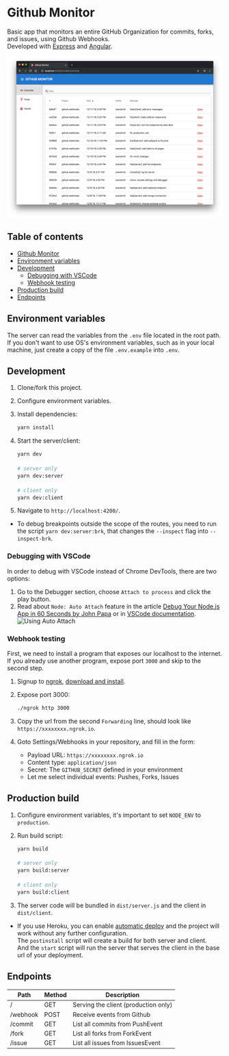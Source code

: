 # Github Monitor

Basic app that monitors an entire GitHub Organization for commits, forks, and issues, using Github Webhooks.<br>
Developed with [Express](https://expressjs.com) and [Angular](https://angular.io).

![Screenshot](assets/screenshot.png)

## Table of contents

- [Github Monitor](#github-monitor)
- [Environment variables](#environment-variables)
- [Development](#development)
  - [Debugging with VSCode](#debugging-with-vscode)
  - [Webhook testing](#webhook-testing)
- [Production build](#production-build)
- [Endpoints](#endpoints)

## Environment variables

The server can read the variables from the `.env` file located in the root path.<br>
If you don't want to use OS's environment variables, such as in your local machine, just create a copy of the file `.env.example` into `.env`.

## Development

1. Clone/fork this project.
2. Configure environment variables.
3. Install dependencies:

   ```bash
   yarn install
   ```

4. Start the server/client:

   ```bash
   yarn dev

   # server only
   yarn dev:server

   # client only
   yarn dev:client
   ```

5. Navigate to `http://localhost:4200/`.

- To debug breakpoints outside the scope of the routes, you need to run the script `yarn dev:server:brk`, that changes the `--inspect` flag into `--inspect-brk`.

### Debugging with VSCode

In order to debug with VSCode instead of Chrome DevTools, there are two options:

1. Go to the Debugger section, choose `Attach to process` and click the play button.
1. Read about `Node: Auto Attach` feature in the article [Debug Your Node.js App in 60 Seconds by John Papa](https://link.medium.com/5K0J0S3FAS) or in [VSCode documentation](https://code.visualstudio.com/docs/nodejs/nodejs-debugging).
   ![Using Auto Attach](https://code.visualstudio.com/assets/docs/nodejs/nodejs-debugging/auto-attach.gif)

### Webhook testing

First, we need to install a program that exposes our localhost to the internet. If you already use another program, expose port `3000` and skip to the second step.

1. Signup to [ngrok](https://ngrok.com), [download and install](https://ngrok.com/download).
1. Expose port 3000:

   ```bash
   ./ngrok http 3000
   ```

1. Copy the url from the second `Forwarding` line, should look like `https://xxxxxxxx.ngrok.io`.
1. Goto Settings/Webhooks in your repository, and fill in the form:

   - Payload URL: `https://xxxxxxxx.ngrok.io`
   - Content type: `application/json`
   - Secret: The `GITHUB_SECRET` defined in your environment
   - Let me select individual events: Pushes, Forks, Issues

## Production build

1. Configure environment variables, it's important to set `NODE_ENV` to `production`.
1. Run build script:

   ```bash
   yarn build

   # server only
   yarn build:server

   # client only
   yarn build:client
   ```

1. The server code will be bundled in `dist/server.js` and the client in `dist/client`.

- If you use Heroku, you can enable [automatic deploy](https://devcenter.heroku.com/articles/github-integration) and the project will work without any further configuration.<br>
  The `postinstall` script will create a build for both server and client.<br>
  And the `start` script will run the server that serves the client in the base url of your deployment.

## Endpoints

| Path     | Method | Description                          |
| -------- | ------ | ------------------------------------ |
| /        | GET    | Serving the client (production only) |
| /webhook | POST   | Receive events from Github           |
| /commit  | GET    | List all commits from PushEvent      |
| /fork    | GET    | List all forks from ForkEvent        |
| /issue   | GET    | List all issues from IssuesEvent     |
